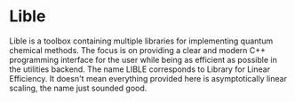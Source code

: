 # Lible
Lible is a toolbox containing multiple libraries for implementing quantum chemical methods. The focus is on providing a clear and modern C++ programming interface for the user while being as efficient as possible in the utilities backend. The name LIBLE corresponds to Library for Linear Efficiency. It doesn't mean everything provided here is asymptotically linear scaling, the name just sounded good.
